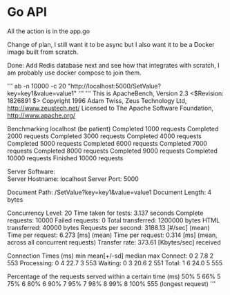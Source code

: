 # Go API

All the action is in the app.go 

Change of plan, I still want it to be async but I also want it to be a Docker image built from scratch.

Done: Add Redis database next and see how that integrates with scratch, I am probably use docker compose to join them.

'''
ab -n 10000 -c 20 "http://localhost:5000/SetValue?key=key1&value=value1"
'''
'''
This is ApacheBench, Version 2.3 <$Revision: 1826891 $>
Copyright 1996 Adam Twiss, Zeus Technology Ltd, http://www.zeustech.net/
Licensed to The Apache Software Foundation, http://www.apache.org/

Benchmarking localhost (be patient)
Completed 1000 requests
Completed 2000 requests
Completed 3000 requests
Completed 4000 requests
Completed 5000 requests
Completed 6000 requests
Completed 7000 requests
Completed 8000 requests
Completed 9000 requests
Completed 10000 requests
Finished 10000 requests


Server Software:        
Server Hostname:        localhost
Server Port:            5000

Document Path:          /SetValue?key=key1&value=value1
Document Length:        4 bytes

Concurrency Level:      20
Time taken for tests:   3.137 seconds
Complete requests:      10000
Failed requests:        0
Total transferred:      1200000 bytes
HTML transferred:       40000 bytes
Requests per second:    3188.13 [#/sec] (mean)
Time per request:       6.273 [ms] (mean)
Time per request:       0.314 [ms] (mean, across all concurrent requests)
Transfer rate:          373.61 [Kbytes/sec] received

Connection Times (ms)
              min  mean[+/-sd] median   max
Connect:        0    2   7.8      2     553
Processing:     0    4  22.7      3     553
Waiting:        0    3  20.6      2     551
Total:          1    6  24.0      5     555

Percentage of the requests served within a certain time (ms)
  50%      5
  66%      5
  75%      6
  80%      6
  90%      7
  95%      7
  98%      8
  99%      8
 100%    555 (longest request)
'''
